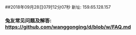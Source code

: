 ##2018年09月28日07时12分07秒 新址: 159.65.128.157
### 兔友常见问题及解答: https://github.com/wanggonging/d/blob/w/FAQ.md
